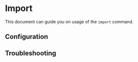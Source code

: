 # Import

This document can guide you on usage of the `import` command.

## Configuration

## Troubleshooting
